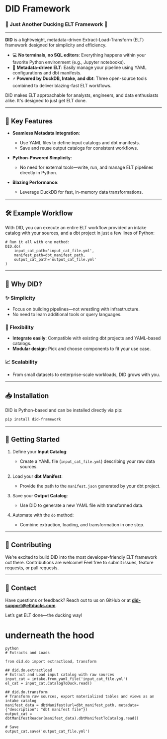 # DID Framework

### 🚀 Just Another Ducking ELT Framework 🦆

---

**DID** is a lightweight, metadata-driven Extract-Load-Transform (ELT) framework designed for simplicity and efficiency.

- 💻 **No terminals, no SQL editors**: Everything happens within your favorite Python environment (e.g., Jupyter notebooks).
- 📂 **Metadata-driven ELT**: Easily manage your pipeline using YAML configurations and dbt manifests.
- ⚡ **Powered by DuckDB, Intake, and dbt**: Three open-source tools combined to deliver blazing-fast ELT workflows.

DID makes ELT approachable for analysts, engineers, and data enthusiasts alike. It's designed to just get ELT done.

---

## 🌟 Key Features

- **Seamless Metadata Integration**:

  - Use YAML files to define input catalogs and dbt manifests.
  - Save and reuse output catalogs for consistent workflows.

- **Python-Powered Simplicity**:

  - No need for external tools—write, run, and manage ELT pipelines directly in Python.

- **Blazing Performance**:

  - Leverage DuckDB for fast, in-memory data transformations.

---

## 🛠️ Example Workflow

With DID, you can execute an entire ELT workflow provided an intake catalog with your sources, and a dbt project in just a few lines of Python:

```
# Run it all with one method:
DID.do(
    input_cat_path='input_cat_file.yml',
    manifest_path=dbt_manifest_path,
    output_cat_path='output_cat_file.yml'
)
```

---

## 🤔 Why DID?

### ✨ Simplicity

- Focus on building pipelines—not wrestling with infrastructure.
- No need to learn additional tools or query languages.

### 🔄 Flexibility

- **Integrate easily**: Compatible with existing dbt projects and YAML-based catalogs.
- **Modular design**: Pick and choose components to fit your use case.

### 📈 Scalability

- From small datasets to enterprise-scale workloads, DID grows with you.

---

## 📥 Installation

DID is Python-based and can be installed directly via pip:

```bash
pip install did-framework
```

---

## 🚀 Getting Started

1. Define your **Input Catalog**:

   - Create a YAML file (`input_cat_file.yml`) describing your raw data sources.

2. Load your **dbt Manifest**:

   - Provide the path to the `manifest.json` generated by your dbt project.

3. Save your **Output Catalog**:

   - Use DID to generate a new YAML file with transformed data.

4. Automate with the `do` method:

   - Combine extraction, loading, and transformation in one step.

---

## 🤝 Contributing

We’re excited to build DID into the most developer-friendly ELT framework out there. Contributions are welcome! Feel free to submit issues, feature requests, or pull requests.

---

## 📧 Contact

Have questions or feedback? Reach out to us on GitHub or at [**did-support@eltducks.com**](mailto\:did-support@eltducks.com).

Let’s get ELT done—the ducking way!

# underneath the hood 
```
python
# Extracts and Loads

from did.do import extractload, transform

## did.do.extractload
# Extract and Load input catalog with raw sources
input_cat = intake.from_yaml_file('input_cat_file.yml')
el_cat = input_cat.CatalogToDuck.read()

## did.do.transform
# Transform raw sources, export materialized tables and views as an intake catalog
manifest_data = dbtManifest(url=dbt_manifest_path, metadata={"description": "dbt manifest file"})
output_cat = dbtManifestReader(manifest_data).dbtManifestToCatalog.read()

# Save
output_cat.save('output_cat_file.yml')
```




